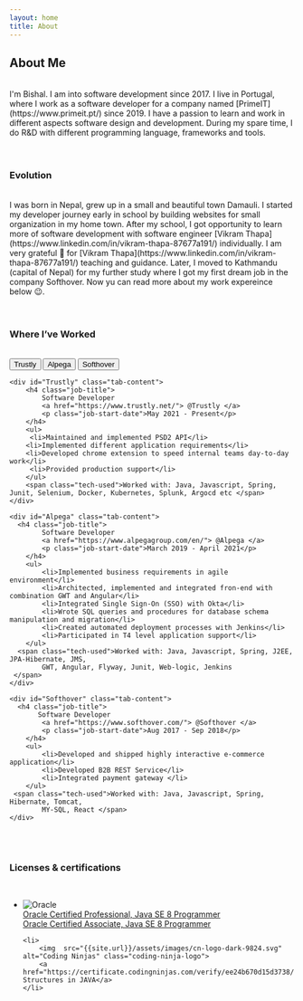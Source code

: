 ```yaml
---
layout: home
title: About 
---
```

<link href="{{site.url}}/assets/css/about.css" rel="stylesheet"/>

## About Me

<br />
I'm Bishal. I am into software development since 2017. I live in Portugal, where I work as
a software developer for a company named [PrimeIT](https://www.primeit.pt/) since 2019. I have
a passion to learn and work in different aspects software design and development. During my spare
time, I do R&D with different programming language, frameworks and tools.
<br /><br /><br />

### Evolution

<br />
I was born in Nepal, grew up in a small and beautiful town Damauli. I started my developer journey early in school by building websites 
for small organization in my home town. After my school, I got opportunity to learn more of software development with  
software engineer [Vikram Thapa](https://www.linkedin.com/in/vikram-thapa-87677a191/) individually. I am very grateful 🙏
for [Vikram Thapa](https://www.linkedin.com/in/vikram-thapa-87677a191/) teaching and guidance. Later, I moved to Kathmandu (capital of Nepal) for my further study where I got my first dream job in the 
company Softhover. Now yu can read more about my work expereince below 😉.
<br /><br /><br />

### Where I’ve Worked
<br />
<div class="work-timeline">
    <div class="tab">
      <button class="tab-links" onclick="showTabContent(event, 'Trustly')" id="defaultOpen">Trustly</button>
      <button class="tab-links" onclick="showTabContent(event, 'Alpega')">Alpega</button>
      <button class="tab-links" onclick="showTabContent(event, 'Softhover')">Softhover</button>
    </div>


    <div id="Trustly" class="tab-content">
        <h4 class="job-title">
            Software Developer 
            <a href="https://www.trustly.net/"> @Trustly </a>
            <p class="job-start-date">May 2021 - Present</p>
        </h4>
        <ul>
         <li>Maintained and implemented PSD2 API</li>
        <li>Implemented different application requirements</li>
        <li>Developed chrome extension to speed internal teams day-to-day work</li>
         <li>Provided production support</li>
        </ul>
        <span class="tech-used">Worked with: Java, Javascript, Spring, Junit, Selenium, Docker, Kubernetes, Splunk, Argocd etc </span>
    </div>

    <div id="Alpega" class="tab-content">
      <h4 class="job-title">
            Software Developer 
            <a href="https://www.alpegagroup.com/en/"> @Alpega </a>
            <p class="job-start-date">March 2019 - April 2021</p>
        </h4>
        <ul>
            <li>Implemented business requirements in agile environment</li>
            <li>Architected, implemented and integrated fron-end with combination GWT and Angular</li>
            <li>Integrated Single Sign-On (SSO) with Okta</li>
            <li>Wrote SQL queries and procedures for database schema manipulation and migration</li>
            <li>Created automated deployment processes with Jenkins</li>
            <li>Participated in T4 level application support</li>
        </ul>
      <span class="tech-used">Worked with: Java, Javascript, Spring, J2EE, JPA-Hibernate, JMS, 
            GWT, Angular, Flyway, Junit, Web-logic, Jenkins
     </span>
    </div>

    <div id="Softhover" class="tab-content">
      <h4 class="job-title">
           Software Developer 
            <a href="https://www.softhover.com/"> @Softhover </a>
            <p class="job-start-date">Aug 2017 - Sep 2018</p>
        </h4>
        <ul>
            <li>Developed and shipped highly interactive e-commerce application</li>
            <li>Developed B2B REST Service</li>
            <li>Integrated payment gateway </li>
        </ul>
     <span class="tech-used">Worked with: Java, Javascript, Spring, Hibernate, Tomcat, 
            MY-SQL, React </span>
    </div>

</div>
<br /> <br />

### Licenses & certifications
<br />
<ul class="certification">
    <li> 
        <img  src="{{site.url}}/assets/images/oracle.jpeg" alt="Oracle" class="oracle-logo" class="oracle-logo">
        <div>
        <a href="https://brm-certview.oracle.com/pls/certview/ecertificate?ssn=OC2165016&trackId=OCPJSE8&key=60c7bda826aa2934d828bcfbbaca192f6b4b64c5">
          Oracle Certified Professional, Java SE 8 Programmer
       </a>
      <br />
      <a href="https://brm-certview.oracle.com/pls/certview/ecertificate?ssn=OC2165016&trackId=OCAJSE8&key=3060afbcf6b5364ef67de44559f9457dc6e76b74">
            Oracle Certified Associate, Java SE 8 Programmer
        </a>
</div>
    </li>
 
    <li> 
        <img  src="{{site.url}}/assets/images/cn-logo-dark-9824.svg" alt="Coding Ninjas" class="coding-ninja-logo">
        <a href="https://certificate.codingninjas.com/verify/ee24b670d15d3738/">Data Structures in JAVA</a>
    </li>
   
</ul>




<script>

function showTabContent(evt, cityName) {
  let i, tabcontent, tablinks;
  tabcontent = document.getElementsByClassName("tab-content");
  for (i = 0; i < tabcontent.length; i++) {
    tabcontent[i].style.display = "none";
  }
  tablinks = document.getElementsByClassName("tab-links");
  for (i = 0; i < tablinks.length; i++) {
    tablinks[i].className = tablinks[i].className.replace(" active", "");
  }
  document.getElementById(cityName).style.display = "block";
  evt.currentTarget.className += " active";
}
// Get the element with id="defaultOpen" and click on it
document.getElementById("defaultOpen").click();
</script>
